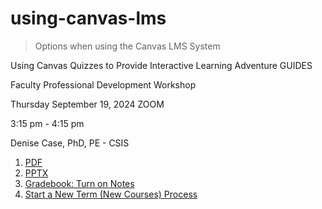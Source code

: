 # using-canvas-lms

> Options when using the Canvas LMS System

Using Canvas Quizzes to Provide Interactive Learning Adventure GUIDES

Faculty Professional Development Workshop

Thursday September 19, 2024 ZOOM

3:15 pm - 4:15 pm

Denise Case, PhD, PE - CSIS

1. [PDF](./https://github.com/denisecase/using-canvas-lms/blob/main/Using%20Canvas%20Quizzes%20to%20Provide%20Interactive%20Learning%20Adventure%20GUIDES.pdf)
2. [PPTX](./https://github.com/denisecase/using-canvas-lms/blob/main/Using%20Canvas%20Quizzes%20to%20Provide%20Interactive%20Learning%20Adventure%20GUIDES.pptx)
3. [Gradebook: Turn on Notes](./gradebook-turn-on-notes.md)
4. [Start a New Term (New Courses) Process](./start-new-term.md)
